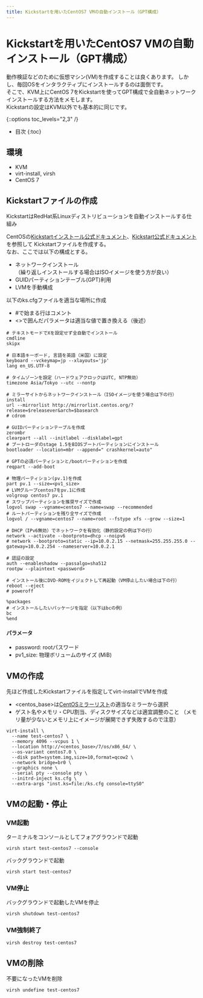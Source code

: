 ```yaml
---
title: Kickstartを用いたCentOS7 VMの自動インストール（GPT構成）
---
```


# Kickstartを用いたCentOS7 VMの自動インストール（GPT構成）

動作検証などのために仮想マシン(VM)を作成することは良くあります。
しかし、毎回OSをインタラクティブにインストールするのは面倒です。  
そこで、KVM上にCentOS 7をKickstartを使ってGPT構成で全自動ネットワークインストールする方法をメモします。  
Kickstartの設定はKVM以外でも基本的に同じです。

{::options toc_levels="2,3" /}
* 目次
{:toc}

## 環境
- KVM
- virt-install, virsh
- CentOS 7

## Kickstartファイルの作成
KickstartはRedHat系Linuxディストリビューションを自動インストールする仕組み

CentOSの[Kickstartインストール公式ドキュメント](https://docs.centos.org/en-US/centos/install-guide/Kickstart2/)、[Kickstart公式ドキュメント](https://pykickstart.readthedocs.io/en/latest/kickstart-docs.html#chapter-3-kickstart-commands-in-red-hat-enterprise-linux)
を参照して
Kickstartファイルを作成する。  
なお、ここでは以下の構成とする。
* ネットワークインストール  
  （繰り返しインストールする場合はISOイメージを使う方が良い）
* GUIDパーティションテーブル(GPT)利用
* LVMを手動構成

以下のks.cfgファイルを適当な場所に作成

* \#で始まる行はコメント
* <>で囲んだパラメータは適当な値で置き換える（後述）

```
# テキストモードでXを設定せず全自動でインストール
cmdline
skipx

# 日本語キーボード, 言語を英語（米国）に設定
keyboard --vckeymap=jp --xlayouts='jp'
lang en_US.UTF-8

# タイムゾーンを設定（ハードウェアクロックはUTC, NTP無効）
timezone Asia/Tokyo --utc --nontp

# ミラーサイトからネットワークインストール（ISOイメージを使う場合は下の行）
install
url --mirrorlist http://mirrorlist.centos.org/?release=$releasever&arch=$basearch
# cdrom

# GUIDパーティションテーブルを作成
zerombr
clearpart --all --initlabel --disklabel=gpt
# ブートローダのstage 1.5をBIOSブートパーティションにインストール
bootloader --location=mbr --append=" crashkernel=auto"

# GPTの必須パーティションと/bootパーティションを作成
reqpart --add-boot

# 物理パーティション(pv.1)を作成
part pv.1 --size=<pv1_size>
# LVMグループcentos7をpv.1に作成
volgroup centos7 pv.1
# スワップパーティションを推奨サイズで作成
logvol swap --vgname=centos7 --name=swap --recommended
# ルートパーティションを残り全サイズで作成
logvol / --vgname=centos7 --name=root --fstype xfs --grow --size=1

# DHCP（IPv6無効）でネットワークを有効化（静的設定の例は下の行）
network --activate --bootproto=dhcp --noipv6
# network --bootproto=static --ip=10.0.2.15 --netmask=255.255.255.0 --gateway=10.0.2.254 --nameserver=10.0.2.1

# 認証の設定
auth --enableshadow --passalgo=sha512
rootpw --plaintext <password>

# インストール後にDVD-ROMをイジェクトして再起動（VM停止したい場合は下の行）
reboot --eject
# poweroff

%packages
# インストールしたいパッケージを指定（以下はbcの例）
bc
%end
```

#### パラメータ
* password: rootパスワード
* pv1_size: 物理ボリュームのサイズ (MiB)


## VMの作成
先ほど作成したKickstartファイルを指定してvirt-installでVMを作成
* \<centos_base\>は[CentOSミラーリスト](https://www.centos.org/download/mirrors/)の適当なミラーから選択
* ゲスト名やメモリ・CPU割当、ディスクサイズなどは適宜調整のこと
  （メモリ量が少ないとメモリ上にイメージが展開できず失敗するので注意）
```Shell
virt-install \
  --name test-centos7 \
  --memory 4096 --vcpus 1 \
  --location http://<centos_base>/7/os/x86_64/ \
  --os-variant centos7.0 \
  --disk path=system.img,size=10,format=qcow2 \
  --network bridge=br0 \
  --graphics none \
  --serial pty --console pty \
  --initrd-inject ks.cfg \
  --extra-args "inst.ks=file:/ks.cfg console=ttyS0"
```


## VMの起動・停止
### VM起動
ターミナルをコンソールとしてフォアグラウンドで起動
```Shell
virsh start test-centos7 --console
```

バックグラウンドで起動
```Shell
virsh start test-centos7
```

### VM停止
バックグラウンドで起動したVMを停止
```Shell
virsh shutdown test-centos7
```

### VM強制終了
```Shell
virsh destroy test-centos7
```

## VMの削除
不要になったVMを削除  
```Shell
virsh undefine test-centos7
```
